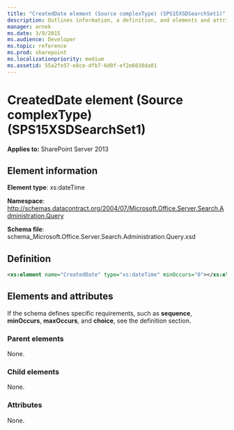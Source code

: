```yaml
---
title: "CreatedDate element (Source complexType) (SPS15XSDSearchSet1)"
description: Outlines information, a definition, and elements and attributes for the CreatedDate element in Sharepoint.
manager: arnek
ms.date: 3/9/2015
ms.audience: Developer
ms.topic: reference
ms.prod: sharepoint
ms.localizationpriority: medium
ms.assetid: 55a2fe57-e8ce-dfb7-6d0f-ef2e6038da01
---
```


# CreatedDate element (Source complexType) (SPS15XSDSearchSet1)

**Applies to:** SharePoint Server 2013
  
## Element information
**Element type**: xs:dateTime 

**Namespace**: http://schemas.datacontract.org/2004/07/Microsoft.Office.Server.Search.Administration.Query 

**Schema file**: schema_Microsoft.Office.Server.Search.Administration.Query.xsd 
   
## Definition

```XML
<xs:element name="CreatedDate" type="xs:dateTime" minOccurs="0"></xs:element>

```

## Elements and attributes

If the schema defines specific requirements, such as **sequence**, **minOccurs**, **maxOccurs**, and **choice**, see the definition section. 
  
### Parent elements

None.
  
### Child elements

None.
  
### Attributes

None.
  

